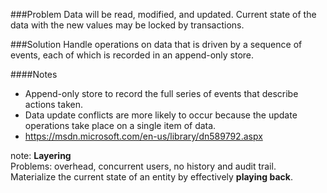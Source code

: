 ###Problem
Data will be read, modified, and updated. Current state of the data with the new values may be locked by transactions.

###Solution
Handle operations on data that is driven by a sequence of events, each of which is recorded in an append-only store.

####Notes
  * Append-only store to record the full series of events that describe actions taken.
  * Data update conflicts are more likely to occur because the update operations take place on a single item of data.
  * <https://msdn.microsoft.com/en-us/library/dn589792.aspx>

note:
__Layering__  
Problems: overhead, concurrent users, no history and audit trail.  
Materialize the current state of an entity by effectively __playing back__.